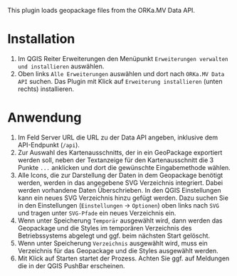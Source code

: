 This plugin loads geopackage files from the ORKa.MV Data API.

Installation
============

1. Im QGIS Reiter Erweiterungen den Menüpunkt `Erweiterungen verwalten und installieren` auswählen.
1. Oben links `Alle Erweiterungen` auswählen und dort nach `ORKa.MV Data API` suchen. Das Plugin mit Klick auf `Erweiterung installieren` (unten rechts) installieren.

Anwendung
=========

1. Im Feld Server URL die URL zu der Data API angeben, inklusive dem API-Endpunkt (`/api`).
1. Zur Auswahl des Kartenausschnitts, der in ein GeoPackage exportiert werden soll, neben der Textanzeige für den Kartenausschnitt die 3 Punkte `...` anklicken und dort die gewünschte Eingabemethode wählen.
1. Alle Icons, die zur Darstellung der Daten in dem Geopackage benötigt werden, werden in das angegebene SVG Verzeichnis integriert. Dabei werden vorhandene Daten Überschrieben. In den QGIS Einstellungen kann ein neues SVG Verzeichnis hinzu gefügt werden. Dazu suchen Sie in den Einstellungen (`Einstellungen` -> `Optionen`) oben links nach `SVG` und tragen unter `SVG-Pfade` ein neues Verzeichnis ein.
1. Wenn unter Speicherung `Temporär` ausgewählt wird, dann werden das Geopackage und die Styles im temporären Verzeichnis des Betriebssystems abgelegt und ggf. beim nächsten Start gelöscht.
1. Wenn unter Speicherung `Verzeichnis` ausgewählt wird, muss ein Verzeichnis für das Geopackage und die Styles ausgewählt werden.
1. Mit Klick auf Starten startet der Prozess. Achten Sie ggf. auf Meldungen die in der QGIS PushBar erscheinen.
